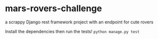 # mars-rovers-challenge
a scrappy Django rest framework project with an endpoint for cute rovers

Install the dependencies then run the tests!
`python manage.py test`
